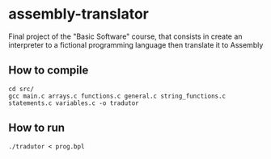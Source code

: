 # assembly-translator

Final project of the "Basic Software" course, that consists in create an interpreter to a fictional programming language then translate it to Assembly

## How to compile

```
cd src/
gcc main.c arrays.c functions.c general.c string_functions.c statements.c variables.c -o tradutor
```

## How to run

```
./tradutor < prog.bpl
```
